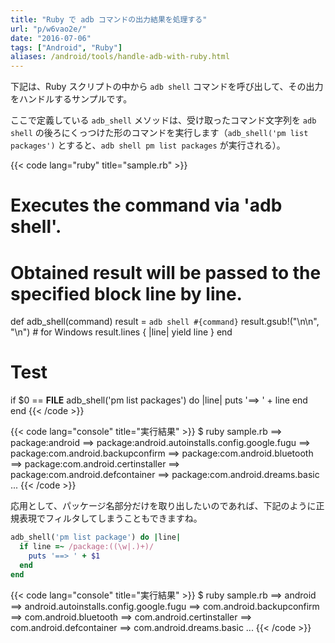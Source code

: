 ```yaml
---
title: "Ruby で adb コマンドの出力結果を処理する"
url: "p/w6vao2e/"
date: "2016-07-06"
tags: ["Android", "Ruby"]
aliases: /android/tools/handle-adb-with-ruby.html
---
```


下記は、Ruby スクリプトの中から `adb shell` コマンドを呼び出して、その出力をハンドルするサンプルです。

ここで定義している `adb_shell` メソッドは、受け取ったコマンド文字列を `adb shell` の後ろにくっつけた形のコマンドを実行します（`adb_shell('pm list packages')` とすると、`adb shell pm list packages` が実行される）。


{{< code lang="ruby" title="sample.rb" >}}
# Executes the command via 'adb shell'.
# Obtained result will be passed to the specified block line by line.
def adb_shell(command)
  result = `adb shell #{command}`
  result.gsub!("\n\n", "\n")  # for Windows
  result.lines { |line| yield line }
end

# Test
if $0 == __FILE__
  adb_shell('pm list packages') do |line|
    puts '==> ' + line
  end
end
{{< /code >}}


{{< code lang="console" title="実行結果" >}}
$ ruby sample.rb
==> package:android
==> package:android.autoinstalls.config.google.fugu
==> package:com.android.backupconfirm
==> package:com.android.bluetooth
==> package:com.android.certinstaller
==> package:com.android.defcontainer
==> package:com.android.dreams.basic
...
{{< /code >}}

応用として、パッケージ名部分だけを取り出したいのであれば、下記のように正規表現でフィルタしてしまうこともできますね。

```ruby
adb_shell('pm list package') do |line|
  if line =~ /package:((\w|.)+)/
    puts '==> ' + $1
  end
end
```

{{< code lang="console" title="実行結果" >}}
$ ruby sample.rb
==> android
==> android.autoinstalls.config.google.fugu
==> com.android.backupconfirm
==> com.android.bluetooth
==> com.android.certinstaller
==> com.android.defcontainer
==> com.android.dreams.basic
...
{{< /code >}}

